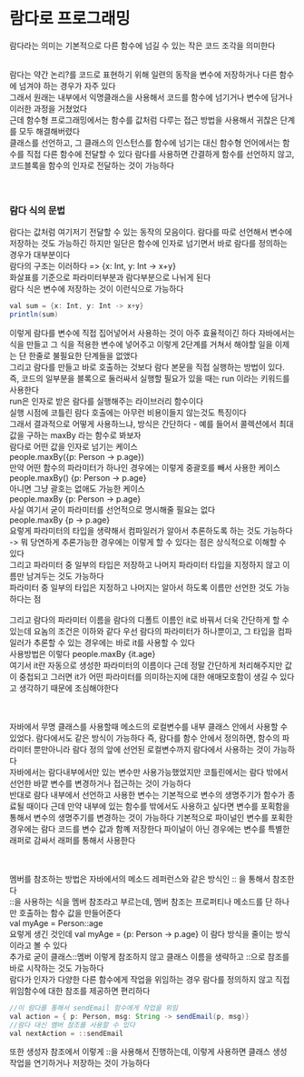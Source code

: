 # 람다로 프로그래밍
람다라는 의미는 기본적으로 다른 함수에 넘길 수 있는 작은 코드 조각을 의미한다 <br>
<br>

람다는 약간 논리?를 코드로 표현하기 위해 일련의 동작을 변수에 저장하거나 다른 함수에 넘겨야 하는 경우가 자주 있다 <br>
그래서 원래는 내부에서 익명클래스을 사용해서 코드를 함수에 넘기거나 변수에 담거나 이러한 과정을 거쳤었다 <br>
근데 함수형 프로그래밍에서는 함수를 값처럼 다루는 접근 방법을 사용해서 귀찮은 단계를 모두 해결해버렸다 <br>
클래스를 선언하고, 그 클래스의 인스턴스를 함수에 넘기는 대신 함수형 언어에서는 함수를 직접 다른 함수에 전달할 수 있다 
람다를 사용하면 간결하게 함수를 선언하지 않고, 코드블록을 함수의 인자로 전달하는 것이 가능하다 <br>
<br><br>

### 람다 식의 문법
람다는 값처럼 여기저기 전달할 수 있는 동작의 모음이다. 람다를 따로 선언해서 변수에 저장하는 것도 가능하긴 하지만 일단은
함수에 인자로 넘기면서 바로 람다를 정의하는 경우가 대부분이다 <br>
람다의 구조는 이러하다 => {x: Int, y: Int -> x+y} <br>
화살표를 기준으로 파라미터부분과 람다부분으로 나뉘게 된다 <br>
람다 식은 변수에 저장하는 것이 이런식으로 가능하다 <br>
```java
val sum = {x: Int, y: Int -> x+y}
println(sum)
```
이렇게 람다를 변수에 직접 집어넣어서 사용하는 것이 아주 효율적이긴 하다 자바에서는 식을 만들고 그 식을 적용한 변수에 넣어주고 
이렇게 2단계를 거쳐서 해야할 일을 이제는 단 한줄로 불필요한 단계들을 없앴다 <br>
그리고 람다를 만들고 바로 호출하는 것보다 람다 본문을 직접 실행하는 방법이 있다. 즉, 코드의 일부분을 블록으로 둘러싸서 실행할 필요가 있을 때는 run 이라는 키워드를 사용한다 <br>
run은 인자로 받은 람다를 실행해주는 라이브러리 함수이다 <br>
실행 시점에 코틀린 람다 호출에는 아무런 비용이들지 않는것도 특징이다 <br>
그래서 결과적으로 어떻게 사용하느냐, 방식은 간단하다 - 예를 들어서 콜렉션에서 최대값을 구하는 maxBy 라는 함수로 봐보자 <br>
람다로 어떤 값을 인자로 넘기는 케이스 <br>
people.maxBy({p: Person -> p.age}) <br>
만약 어떤 함수의 파라미터가 하나인 경우에는 이렇게 중괄호를 빼서 사용한 케이스 <br>
people.maxBy() {p: Person -> p.age} <br>
아니면 그냥 괄호는 없애도 가능한 케이스 <br>
people.maxBy {p: Person -> p.age} <br>
사실 여기서 굳이 파라미터를 선언적으로 명시해줄 필요는 없다 <br>
people.maxBy {p -> p.age} <br>
요렇게 파라미터의 타입을 생략해서 컴파일러가 알아서 추론하도록 하는 것도 가능하다 -> 뭐 당연하게 추론가능한 경우에는 이렇게 할 수 있다는 점은 상식적으로 이해할 수 있다 <br>
그리고 파라미터 중 일부의 타입은 저장하고 나머지 파라미터 타입을 지정하지 않고 이름만 남겨두는 것도 가능하다 <br>
파라미터 중 일부의 타입은 지정하고 나머지는 알아서 하도록 이름만 선언한 것도 가능하다는 점 <br>
<br>
그리고 람다의 파라미터 이름을 람다의 디폴트 이름인 it로 바꿔서 더욱 간단하게 할 수 있는데 요놈의 조건은 이하와 같다 
우선 람다의 파라미터가 하나뿐이고, 그 타입을 컴파일러가 추론할 수 있는 경우에는 바로 it를 사용할 수 있다 <br>
사용방법은 이렇다 people.maxBy {it.age} <br>
여기서 it란 자동으로 생성한 파라미터의 이름이다 근데 정말 간단하게 처리해주지만 값이 중첩되고 그러면 it가 어떤 파라미터를 의미하는지에 대한 애매모호함이 생길 수 있다고 생각하기 때문에 조심해야한다 <br>
<br><br>

자바에서 무명 클래스를 사용할때 메소드의 로컬변수를 내부 클래스 안에서 사용할 수 있었다. 람다에서도 같은 방식이 가능하다 즉, 
람다를 함수 안에서 정의하면, 함수의 파라미터 뿐만아니라 람다 정의 앞에 선언된 로컬변수까지 람다에서 사용하는 것이 가능하다 <br>
자바에서는 람다내부에서만 있는 변수만 사용가능했었지만 코틀린에서는 람다 밖에서 선언한 바깥 변수를 변경하거나 접근하는 것이 가능하다 <br>
반대로 람다 내부에서 선언하고 사용한 변수는 기본적으로 변수의 생명주기가 함수가 종료될 때이다 근데 만약 내부에 있는 함수를 밖에서도 사용하고 싶다면
변수를 포획함을 통해서 변수의 생명주기를 변경하는 것이 가능하다 기본적으로 파이널인 변수를 포획한 경우에는 람다 코드를 변수 값과 함꼐 저장한다 
파이널이 아닌 경우에는 변수를 특별한 래퍼로 감싸서 래퍼를 통해서 사용한다 <br>
<br><br>

멤버를 참조하는 방법은 자바에서의 메소드 레퍼런스와 같은 방식인 :: 을 통해서 참조한다 <br>
::을 사용하는 식을 멤버 참조라고 부르는데, 멤버 참조는 프로퍼티나 메소드를 단 하나만 호출하는 함수 값을 만들어준다 <br>
val myAge = Person::age <br>
요렇게 생긴 것인데 val myAge = {p: Person -> p.age} 이 람다 방식을 줄이는 방식이라고 볼 수 있다 <br>
추가로 굳이 클래스::멤버 이렇게 참조하지 않고 클래스 이름을 생략하고 ::으로 참조를 바로 시작하는 것도 가능하다 <br>
람다가 인자가 다양한 다른 함수에게 작업을 위임하는 경우 람다를 정의하지 않고 직접 위임함수에 대한 참조를 제공하면 편리하다 <br>
```java
//이 람다를 통해서 sendEmail 함수에게 작업을 위임
val action = { p: Person, msg: String -> sendEmail(p, msg)}
//람다 대신 멤버 참조를 사용할 수 있다
val nextAction = ::sendEmail
```
또한 생성자 참조에서 이렇게 ::을 사용해서 진행하는데, 이렇게 사용하면 클래스 생성 작업을 연기하거나 저장하는 것이 가능하다 <br>
<br><br><br>





<br><br><br><br><br><br><br><br><br><br>
